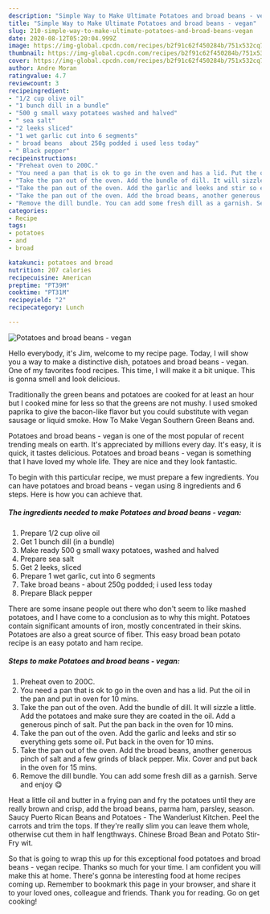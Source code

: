 ```yaml
---
description: "Simple Way to Make Ultimate Potatoes and broad beans - vegan"
title: "Simple Way to Make Ultimate Potatoes and broad beans - vegan"
slug: 210-simple-way-to-make-ultimate-potatoes-and-broad-beans-vegan
date: 2020-08-12T05:20:04.999Z
image: https://img-global.cpcdn.com/recipes/b2f91c62f450284b/751x532cq70/potatoes-and-broad-beans-vegan-recipe-main-photo.jpg
thumbnail: https://img-global.cpcdn.com/recipes/b2f91c62f450284b/751x532cq70/potatoes-and-broad-beans-vegan-recipe-main-photo.jpg
cover: https://img-global.cpcdn.com/recipes/b2f91c62f450284b/751x532cq70/potatoes-and-broad-beans-vegan-recipe-main-photo.jpg
author: Andre Moran
ratingvalue: 4.7
reviewcount: 3
recipeingredient:
- "1/2 cup olive oil"
- "1 bunch dill in a bundle"
- "500 g small waxy potatoes washed and halved"
- " sea salt"
- "2 leeks sliced"
- "1 wet garlic cut into 6 segments"
- " broad beans  about 250g podded i used less today"
- " Black pepper"
recipeinstructions:
- "Preheat oven to 200C."
- "You need a pan that is ok to go in the oven and has a lid. Put the oil in the pan and put in oven for 10 mins."
- "Take the pan out of the oven. Add the bundle of dill. It will sizzle a little. Add the potatoes and make sure they are coated in the oil. Add a generous pinch of salt. Put the pan back in the oven for 10 mins."
- "Take the pan out of the oven. Add the garlic and leeks and stir so everything gets some oil. Put back in the oven for 10 mins."
- "Take the pan out of the oven. Add the broad beans, another generous pinch of salt and a few grinds of black pepper. Mix. Cover and put back in the oven for 15 mins."
- "Remove the dill bundle. You can add some fresh dill as a garnish. Serve and enjoy 😋"
categories:
- Recipe
tags:
- potatoes
- and
- broad

katakunci: potatoes and broad 
nutrition: 207 calories
recipecuisine: American
preptime: "PT39M"
cooktime: "PT31M"
recipeyield: "2"
recipecategory: Lunch

---
```



![Potatoes and broad beans - vegan](https://img-global.cpcdn.com/recipes/b2f91c62f450284b/751x532cq70/potatoes-and-broad-beans-vegan-recipe-main-photo.jpg)

Hello everybody, it's Jim, welcome to my recipe page. Today, I will show you a way to make a distinctive dish, potatoes and broad beans - vegan. One of my favorites food recipes. This time, I will make it a bit unique. This is gonna smell and look delicious.

Traditionally the green beans and potatoes are cooked for at least an hour but I cooked mine for less so that the greens are not mushy. I used smoked paprika to give the bacon-like flavor but you could substitute with vegan sausage or liquid smoke. How To Make Vegan Southern Green Beans and.

Potatoes and broad beans - vegan is one of the most popular of recent trending meals on earth. It's appreciated by millions every day. It's easy, it is quick, it tastes delicious. Potatoes and broad beans - vegan is something that I have loved my whole life. They are nice and they look fantastic.


To begin with this particular recipe, we must prepare a few ingredients. You can have potatoes and broad beans - vegan using 8 ingredients and 6 steps. Here is how you can achieve that.

<!--inarticleads1-->

##### The ingredients needed to make Potatoes and broad beans - vegan:

1. Prepare 1/2 cup olive oil
1. Get 1 bunch dill (in a bundle)
1. Make ready 500 g small waxy potatoes, washed and halved
1. Prepare  sea salt
1. Get 2 leeks, sliced
1. Prepare 1 wet garlic, cut into 6 segments
1. Take  broad beans - about 250g podded; i used less today
1. Prepare  Black pepper


There are some insane people out there who don&#39;t seem to like mashed potatoes, and I have come to a conclusion as to why this might. Potatoes contain significant amounts of iron, mostly concentrated in their skins. Potatoes are also a great source of fiber. This easy broad bean potato recipe is an easy potato and ham recipe. 

<!--inarticleads2-->

##### Steps to make Potatoes and broad beans - vegan:

1. Preheat oven to 200C.
1. You need a pan that is ok to go in the oven and has a lid. Put the oil in the pan and put in oven for 10 mins.
1. Take the pan out of the oven. Add the bundle of dill. It will sizzle a little. Add the potatoes and make sure they are coated in the oil. Add a generous pinch of salt. Put the pan back in the oven for 10 mins.
1. Take the pan out of the oven. Add the garlic and leeks and stir so everything gets some oil. Put back in the oven for 10 mins.
1. Take the pan out of the oven. Add the broad beans, another generous pinch of salt and a few grinds of black pepper. Mix. Cover and put back in the oven for 15 mins.
1. Remove the dill bundle. You can add some fresh dill as a garnish. Serve and enjoy 😋


Heat a little oil and butter in a frying pan and fry the potatoes until they are really brown and crisp, add the broad beans, parma ham, parsley, season. Saucy Puerto Rican Beans and Potatoes - The Wanderlust Kitchen. Peel the carrots and trim the tops. If they&#39;re really slim you can leave them whole, otherwise cut them in half lengthways. Chinese Broad Bean and Potato Stir-Fry wit. 

So that is going to wrap this up for this exceptional food potatoes and broad beans - vegan recipe. Thanks so much for your time. I am confident you will make this at home. There's gonna be interesting food at home recipes coming up. Remember to bookmark this page in your browser, and share it to your loved ones, colleague and friends. Thank you for reading. Go on get cooking!
